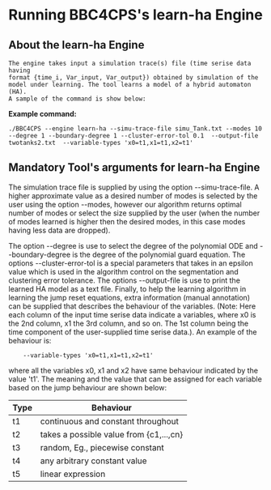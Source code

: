 # Running BBC4CPS's learn-ha Engine
About the learn-ha Engine
-----------------------------------------------------
    The engine takes input a simulation trace(s) file (time serise data having 
    format {time_i, Var_input, Var_output}) obtained by simulation of the 
    model under learning. The tool learns a model of a hybrid automaton (HA).
    A sample of the command is show below:

**Example command:**

    ./BBC4CPS --engine learn-ha --simu-trace-file simu_Tank.txt --modes 10 --degree 1 --boundary-degree 1 --cluster-error-tol 0.1  --output-file twotanks2.txt  --variable-types 'x0=t1,x1=t1,x2=t1'
    
Mandatory Tool's arguments for learn-ha Engine
---------------------------------------------
The simulation trace file is supplied by using the option --simu-trace-file.
A higher approximate value as a desired number of modes is selected by the user using the option --modes, however our algorithm returns optimal number of modes or select the size supplied by the user (when the number of modes learned is higher then the desired modes, in this case modes having less data are dropped).

The option --degree is use to select the degree of the polynomial ODE and --boundary-degree is the degree of the polynomial guard equation.
The options --cluster-error-tol is a special parameters that takes in an epsilon value which is used in the algorithm control on the segmentation and clustering error tolerance. 
The options --output-file is use to print the learned HA model as a text file.
Finally, to help the learning algorithm in learning the jump reset equations, extra information (manual annotation) can be supplied that describes the behaviour of the variables. (Note: Here each column of the input time serise data indicate a variables, where x0 is the 2nd column, x1 the 3rd column, and so on. The 1st column being the time component of the user-supplied time serise data.). An example of the behaviour is:
        
        --variable-types 'x0=t1,x1=t1,x2=t1'
where all the variables x0, x1 and x2 have same behaviour indicated by the value 't1'.
The meaning and the value that can be assigned for each variable based on the jump behaviour are shown below:

| Type     |             Behaviour                    | 
| -------- | ---------------------------------------- |
| t1       | continuous and constant throughout       | 
| t2       | takes a possible value from {c1,...,cn}  | 
| t3       | random, Eg., piecewise constant          | 
| t4       | any arbitrary constant value             | 
| t5       | linear expression                        | 

